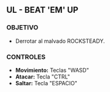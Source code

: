 ## UL - BEAT 'EM' UP
### OBJETIVO
- Derrotar al malvado ROCKSTEADY.
  
### CONTROLES
- **Movimiento:** Teclas "WASD"
- **Atacar:** Tecla "CTRL"
- **Saltar:** Tecla "ESPACIO"
